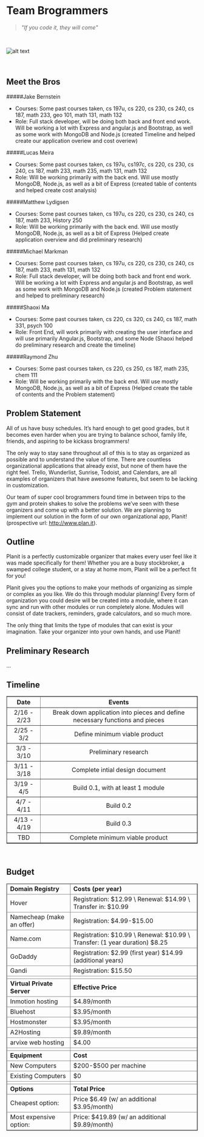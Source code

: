 # **Team Brogrammers**

> *"If you code it, they will come"*

<br />


![alt text](http://hsto.org/getpro/habr/comment_images/149/047/4eb/1490474ebb013d073ecd9c05c76b46dc.png)

<br />

## Meet the Bros

#####Jake Bernstein
- Courses:  Some past courses taken, cs 197u,  cs 220, cs 230, cs 240, cs 187, math 233, geo 101,  math 131, math 132
- Role: Full stack developer, will be doing both back and front end work. Will be working a lot with Express and angular.js and Bootstrap, as well as some work with MongoDB and Node.js (created Timeline and helped create our application overiew and cost overiew)

#####Lucas Meira
- Courses:  Some past courses taken, cs 197u, cs197c,  cs 220, cs 230, cs 240, cs 187, math 233, math 235, math 131, math 132
- Role: Will be working primarily with the back end. Will use mostly MongoDB, Node.js, as well as a bit of Express (created table of contents and helped create cost analysis)

#####Matthew Lydigsen
- Courses:  Some past courses taken, cs 197u,  cs 220, cs 230, cs 240, cs 187, math 233, History 250
- Role: Will be working primarily with the back end. Will use mostly MongoDB, Node.js, as well as a bit of Express (Helped create application overview and did preliminary research)

#####Michael Markman
- Courses:  Some past courses taken, cs 197u,  cs 220, cs 230, cs 240, cs 187, math 233,  math 131, math 132
- Role: Full stack developer, will be doing both back and front end work. Will be working a lot with Express and angular.js and Bootstrap, as well as some work with MongoDB and Node.js (created Problem statement and helped to preliminary research)

#####Shaoxi Ma
- Courses: Some past courses taken,  cs 220, cs 320, cs 240, cs 187, math 331,  psych 100
- Role: Front End, will work primarily with creating the user interface and will use primarily Angular.js, Bootstrap, and some Node (Shaoxi helped do preliminary research and create the timeline)

#####Raymond Zhu
- Courses:  Some past courses taken, cs 220, cs 250, cs 187, math 235,  chem 111
- Role: Will be working primarily with the back end. Will use mostly MongoDB, Node.js, as well as a bit of Express (Helped create the table of contents and the Problem statement)

## Problem Statement

All of us have busy schedules. It’s hard enough to get good grades, but it becomes even harder when you are trying to balance school, family life, friends, and aspiring to be kickass brogrammers! 

The only way to stay sane throughout all of this is to stay as organized as possible and to understand the value of time. There are countless organizational applications that already exist, but none of them have the right feel.  Trello, Wunderlist, Sunrise, Todoist,  and Calendars,  are all examples of  organizers that have  awesome features, but seem to be lacking in customization. 

Our team of super cool brogrammers found time in between trips to the gym and protein shakes to solve the problems we’ve seen with these organizers and come up with a better solution.  We are planning to implement our solution in the form of our own organizational app, Planit! (prospective url: http://www.plan.it).

## Outline

Planit is a perfectly customizable organizer that makes every user feel like it was made specifically for them! Whether you are a busy stockbroker, a swamped college student, or a stay at home mom, Planit will be a perfect fit for you! 

Planit gives you the options to make your methods of organizing as simple or complex as you like. We do this through modular planning! Every form of organization you could desire will be created into a module, where it can sync and run with other modules or run completely alone. Modules will consist of date trackers, reminders, grade calculators, and so much more. 

The only thing that limits the type of modules that can exist is your imagination. Take your organizer into your own hands, and use Planit!

## Preliminary Research
...

## Timeline

<table border align=center> 
  <tr>
    <th>Date</th>
    <th>Events</th>
  </tr>
  <tr align=center>
    <td>2/16 - 2/23</td>
    <td>Break down application into pieces and define necessary functions and pieces</td>
  </tr>
  <tr align=center>
    <td>2/25 - 3/2</td>
    <td>Define minimum viable product</td>
  </tr>
  <tr align=center>
    <td>3/3 - 3/10</td>
    <td>Preliminary research</td>
  </tr>
  <tr align=center>
    <td>3/11 - 3/18</td>
    <td>Complete intial design document</td>
  </tr>
  <tr align=center>
    <td>3/19 - 4/5</td>
    <td>Build 0.1, with at least 1 module</td>
  </tr>
  <tr align=center>
    <td>4/7 - 4/11</td>
    <td>Build 0.2</td>
  </tr>
  <tr align=center>
    <td>4/13 - 4/19</td>
    <td>Build 0.3</td>
  </tr>
  <tr align=center>
    <td>TBD</td>
    <td>Complete minimum viable product</td>
  </tr>
</table>


<br />

## Budget

<table border align="center">
<thead>
<td><strong>Domain Registry</strong></td>
<td><strong>Costs (per year)<em> </em></strong></td>
</tr>
<tr>
<td>Hover</td>
<td>Registration: $12.99 \ Renewal: $14.99 \ Transfer in: $10.99</td>
</tr>
<tr>
<td>Namecheap (make an offer)</td>
<td>Registration: $4.99-$15.00</td>
</tr>
<tr>
<td>Name.com</td>
<td>Registration: $10.99 \ Renewal: $10.99 \  Transfer: (1 year duration) $8.25</td>
</tr>
<tr>
<td>GoDaddy</td>
<td>Registration: $2.99 (first year) $14.99 (additional years)</td>
</tr>
<tr>
<td>Gandi</td>
<td>Registration: $15.50</td>
</tr>
<tr>
<td></td>
<td></td>
</tr>
<tr>
<td><strong>Virtual Private Server</strong></td>
<td><strong>Effective Price</strong></td>
</tr>
<tr>
<td>Inmotion hosting</td>
<td>$4.89/month</td>
</tr>
<tr>
<td>Bluehost</td>
<td>$3.95/month</td>
</tr>
<tr>
<td>Hostmonster</td>
<td>$3.95/month</td>
</tr>
<tr>
<td>A2Hosting</td>
<td>$9.89/month</td>
</tr>
<tr>
<td>arvixe web hosting</td>
<td>$4.00</td>
</tr>
<tr>
<td></td>
<td></td>
</tr>
<tr>
<td><strong>Equipment</strong></td>
<td><strong>Cost</strong></td>
</tr>
<tr>
<td>New Computers</td>
<td>$200-$500 per machine</td>
</tr>
<tr>
<td>Existing Computers</td>
<td>$0</td>
</tr>
<tr>
<td></td>
<td></td>
</tr>
<tr>
<td><strong>Options</strong></td>
<td><strong>Total Price</strong></td>
</tr>
<tr>
<td>Cheapest option:</td>
<td>Price $6.49 (w/ an additional $3.95/month)</td>
</tr>
<tr>
<td>Most expensive option:</td>
<td>Price: $419.89 (w/ an additional $9.89/month)</td>
</tr>
</tbody>
</table>
